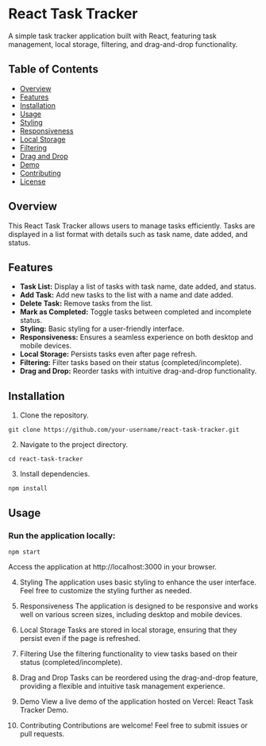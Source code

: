 # React Task Tracker

A simple task tracker application built with React, featuring task management, local storage, filtering, and drag-and-drop functionality.

## Table of Contents
- [Overview](#overview)
- [Features](#features)
- [Installation](#installation)
- [Usage](#usage)
- [Styling](#styling)
- [Responsiveness](#responsiveness)
- [Local Storage](#local-storage)
- [Filtering](#filtering)
- [Drag and Drop](#drag-and-drop)
- [Demo](#demo)
- [Contributing](#contributing)
- [License](#license)

## Overview
This React Task Tracker allows users to manage tasks efficiently. Tasks are displayed in a list format with details such as task name, date added, and status.

## Features
- **Task List:** Display a list of tasks with task name, date added, and status.
- **Add Task:** Add new tasks to the list with a name and date added.
- **Delete Task:** Remove tasks from the list.
- **Mark as Completed:** Toggle tasks between completed and incomplete status.
- **Styling:** Basic styling for a user-friendly interface.
- **Responsiveness:** Ensures a seamless experience on both desktop and mobile devices.
- **Local Storage:** Persists tasks even after page refresh.
- **Filtering:** Filter tasks based on their status (completed/incomplete).
- **Drag and Drop:** Reorder tasks with intuitive drag-and-drop functionality.

## Installation
1. Clone the repository.
```
git clone https://github.com/your-username/react-task-tracker.git
```
2. Navigate to the project directory.

```
cd react-task-tracker
```
3. Install dependencies.

```
npm install
```
## Usage
### Run the application locally:

```
npm start
```

Access the application at http://localhost:3000 in your browser.

4. Styling
The application uses basic styling to enhance the user interface. Feel free to customize the styling further as needed.

5. Responsiveness
The application is designed to be responsive and works well on various screen sizes, including desktop and mobile devices.

6. Local Storage
Tasks are stored in local storage, ensuring that they persist even if the page is refreshed.

7. Filtering
Use the filtering functionality to view tasks based on their status (completed/incomplete).

8. Drag and Drop
Tasks can be reordered using the drag-and-drop feature, providing a flexible and intuitive task management experience.

9. Demo
View a live demo of the application hosted on Vercel: React Task Tracker Demo.

10. Contributing
Contributions are welcome! Feel free to submit issues or pull requests.
